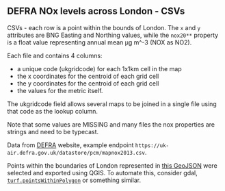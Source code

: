 ## DEFRA NOx levels across London - CSVs

CSVs - each row is a point within the bounds of London. The `x` and `y` attributes are BNG Easting and Northing values, while the `nox20**` property is a float value representing annual mean µg m^-3 (NOX as NO2). 

Each file and contains 4 columns:
- a unique code (ukgridcode) for each 1x1km cell in the map
- the x coordinates for the centroid of each grid cell
- the y coordinates for the centroid of each grid cell
- the values for the metric itself.

The ukgridcode field allows several maps to be joined in a single file using that code as the lookup column.

Note that some values are MISSING and many files the nox properties are strings and need to be typecast. 

Data from [DEFRA](https://uk-air.defra.gov.uk/data/pcm-data#nox) website, example endpoint `https://uk-air.defra.gov.uk/datastore/pcm/mapnox2013.csv`.

Points within the boundaries of London represented in [this GeoJSON](../london-boundary.geojson) were selected and exported using QGIS. To automate this, consider gdal, [`turf.pointsWithinPolygon`](https://turfjs.org/docs/#pointsWithinPolygon) or something similar.